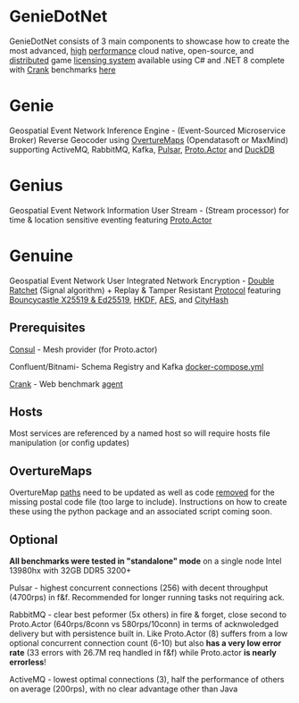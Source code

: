 # GenieDotNet

GenieDotNet consists of 3 main components to showcase how to create the most advanced, [high](https://github.com/gradx/GenieDotNet/blob/main/GenieDotNet/Genie.Common/Adapters/RabbitMQ/RabbitMQPump.cs) [performance](https://learn.microsoft.com/en-us/aspnet/core/performance/objectpool?view=aspnetcore-8.0) cloud native, open-source, and [distributed](https://github.com/grpc/grpc-dotnet) game [licensing system](https://github.com/gradx/GenieDotNet/blob/main/GenieDotNet/SharedFiles/Protos/genius.proto) available using C# and .NET 8
complete with [Crank](https://github.com/dotnet/crank) benchmarks [here](https://github.com/gradx/GenieDotNet/blob/main/GenieDotNet/Genie.Benchmarks/benchmark.yaml)

# Genie
Geospatial Event Network Inference Engine - (Event-Sourced Microservice Broker) Reverse Geocoder using [OvertureMaps](https://overturemaps.org/) 
(Opendatasoft or MaxMind) supporting ActiveMQ, RabbitMQ, Kafka, [Pulsar](https://github.com/fsprojects/pulsar-client-dotnet), [Proto.Actor](https://github.com/asynkron/protoactor-dotnet) and [DuckDB](https://github.com/Giorgi/DuckDB.NET)

# Genius
Geospatial Event Network Information User Stream - (Stream processor) for time & location sensitive eventing featuring [Proto.Actor](https://github.com/asynkron/protoactor-dotnet)

# Genuine
Geospatial Event Network User Integrated Network Encryption - [Double Ratchet](https://signal.org/docs/specifications/doubleratchet/) (Signal algorithm) + Replay & Tamper Resistant [Protocol](https://github.com/gradx/GenieDotNet/blob/main/GenieDotNet/GameLicenseExample/Game.cs) featuring [Bouncycastle X25519 & Ed25519](https://github.com/bcgit/bc-csharp), [HKDF](https://learn.microsoft.com/en-us/dotnet/api/system.security.cryptography.hkdf?view=net-8.0), [AES](https://learn.microsoft.com/en-us/dotnet/api/system.security.cryptography.aes?view=net-8.0), and [CityHash](https://aras-p.info/blog/2016/08/09/More-Hash-Function-Tests/)

## Prerequisites
[Consul](https://developer.hashicorp.com/consul) - Mesh provider (for Proto.actor)

Confluent/Bitnami- Schema Registry and Kafka [docker-compose.yml](https://github.com/gradx/GenieDotNet/blob/main/GenieDotNet/Genie.Benchmarks/docker-compose.yml) 

[Crank](https://github.com/dotnet/crank) - Web benchmark [agent](https://github.com/gradx/GenieDotNet/blob/main/GenieDotNet/Genie.Benchmarks/benchmark.yaml)

## Hosts
Most services are referenced by a named host so will require hosts file manipulation (or config updates)

## OvertureMaps
OvertureMap [paths](https://github.com/gradx/GenieDotNet/tree/main/GenieDotNet/SharedFiles/OvertureMaps) need to be updated as well as code [removed](https://github.com/gradx/GenieDotNet/blob/main/GenieDotNet/Genie.Common/Utils/DuckDbSupport.cs) for the missing postal code file (too large to include).  Instructions on how to create these using the python package and an associated script coming soon.

## Optional
__All benchmarks were tested in "standalone" mode__ on a single node Intel 13980hx with 32GB DDR5 3200+ 

Pulsar - highest concurrent connections (256) with decent throughput (4700rps) in f&f.  Recommended for longer running tasks not requiring ack.

RabbitMQ - clear best peformer (5x others) in fire & forget, close second to Proto.Actor (640rps/8conn vs 580rps/10conn) in terms of acknwoledged delivery but with persistence built in. 
Like Proto.Actor (8) suffers from a low optional concurrent connection count (6-10) but also __has a very low error rate__ (33 errors with 26.7M req handled in f&f) while Proto.actor __is nearly errorless__!

ActiveMQ - lowest optimal connections (3), half the performance of others on average (200rps), with no clear advantage other than Java

